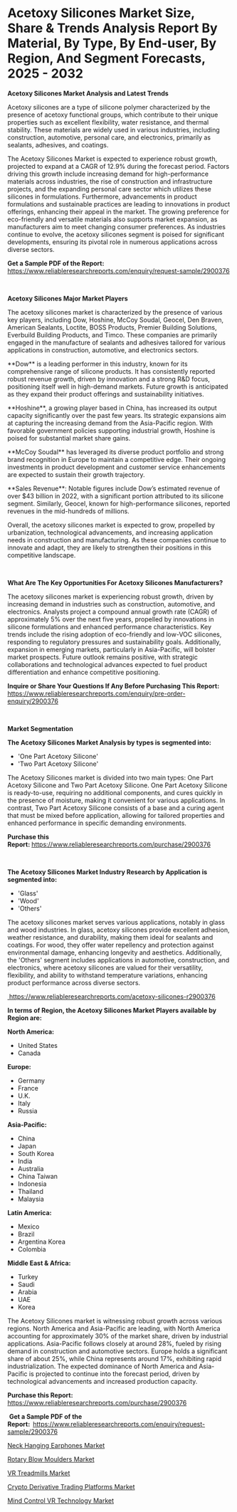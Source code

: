 <p><h1>Acetoxy Silicones Market Size, Share & Trends Analysis Report By Material, By Type, By End-user, By Region, And Segment Forecasts, 2025 - 2032</h1></p><p><strong>Acetoxy Silicones Market Analysis and Latest Trends</strong></p>
<p><p>Acetoxy silicones are a type of silicone polymer characterized by the presence of acetoxy functional groups, which contribute to their unique properties such as excellent flexibility, water resistance, and thermal stability. These materials are widely used in various industries, including construction, automotive, personal care, and electronics, primarily as sealants, adhesives, and coatings.</p><p>The Acetoxy Silicones Market is expected to experience robust growth, projected to expand at a CAGR of 12.9% during the forecast period. Factors driving this growth include increasing demand for high-performance materials across industries, the rise of construction and infrastructure projects, and the expanding personal care sector which utilizes these silicones in formulations. Furthermore, advancements in product formulations and sustainable practices are leading to innovations in product offerings, enhancing their appeal in the market. The growing preference for eco-friendly and versatile materials also supports market expansion, as manufacturers aim to meet changing consumer preferences. As industries continue to evolve, the acetoxy silicones segment is poised for significant developments, ensuring its pivotal role in numerous applications across diverse sectors.</p></p>
<p><strong>Get a Sample PDF of the Report:&nbsp;</strong> <a href="https://www.reliableresearchreports.com/enquiry/request-sample/2900376?utm_campaign=41&utm_medium=2&utm_source=Github&utm_content=ia&utm_term=16032025&utm_id=acetoxy-silicones">https://www.reliableresearchreports.com/enquiry/request-sample/2900376</a></p>
<p>&nbsp;</p>
<p><strong>Acetoxy Silicones Major Market Players</strong></p>
<p><p>The acetoxy silicones market is characterized by the presence of various key players, including Dow, Hoshine, McCoy Soudal, Geocel, Den Braven, American Sealants, Loctite, BOSS Products, Premier Building Solutions, Everbuild Building Products, and Timco. These companies are primarily engaged in the manufacture of sealants and adhesives tailored for various applications in construction, automotive, and electronics sectors.</p><p>**Dow** is a leading performer in this industry, known for its comprehensive range of silicone products. It has consistently reported robust revenue growth, driven by innovation and a strong R&D focus, positioning itself well in high-demand markets. Future growth is anticipated as they expand their product offerings and sustainability initiatives.</p><p>**Hoshine**, a growing player based in China, has increased its output capacity significantly over the past few years. Its strategic expansions aim at capturing the increasing demand from the Asia-Pacific region. With favorable government policies supporting industrial growth, Hoshine is poised for substantial market share gains.</p><p>**McCoy Soudal** has leveraged its diverse product portfolio and strong brand recognition in Europe to maintain a competitive edge. Their ongoing investments in product development and customer service enhancements are expected to sustain their growth trajectory.</p><p>**Sales Revenue**: Notable figures include Dow’s estimated revenue of over $43 billion in 2022, with a significant portion attributed to its silicone segment. Similarly, Geocel, known for high-performance silicones, reported revenues in the mid-hundreds of millions.</p><p>Overall, the acetoxy silicones market is expected to grow, propelled by urbanization, technological advancements, and increasing application needs in construction and manufacturing. As these companies continue to innovate and adapt, they are likely to strengthen their positions in this competitive landscape.</p></p>
<p>&nbsp;</p>
<p><strong>What Are The Key Opportunities For Acetoxy Silicones Manufacturers?</strong></p>
<p><p>The acetoxy silicones market is experiencing robust growth, driven by increasing demand in industries such as construction, automotive, and electronics. Analysts project a compound annual growth rate (CAGR) of approximately 5% over the next five years, propelled by innovations in silicone formulations and enhanced performance characteristics. Key trends include the rising adoption of eco-friendly and low-VOC silicones, responding to regulatory pressures and sustainability goals. Additionally, expansion in emerging markets, particularly in Asia-Pacific, will bolster market prospects. Future outlook remains positive, with strategic collaborations and technological advances expected to fuel product differentiation and enhance competitive positioning.</p></p>
<p><strong>Inquire or Share Your Questions If Any Before Purchasing This Report:</strong> <a href="https://www.reliableresearchreports.com/enquiry/pre-order-enquiry/2900376?utm_campaign=41&utm_medium=2&utm_source=Github&utm_content=ia&utm_term=16032025&utm_id=acetoxy-silicones">https://www.reliableresearchreports.com/enquiry/pre-order-enquiry/2900376</a></p>
<p>&nbsp;</p>
<p><strong>Market Segmentation</strong></p>
<p><strong>The Acetoxy Silicones Market Analysis by types is segmented into:</strong></p>
<p><ul><li>'One Part Acetoxy Silicone'</li><li>'Two Part Acetoxy Silicone'</li></ul></p>
<p><p>The Acetoxy Silicones market is divided into two main types: One Part Acetoxy Silicone and Two Part Acetoxy Silicone. One Part Acetoxy Silicone is ready-to-use, requiring no additional components, and cures quickly in the presence of moisture, making it convenient for various applications. In contrast, Two Part Acetoxy Silicone consists of a base and a curing agent that must be mixed before application, allowing for tailored properties and enhanced performance in specific demanding environments.</p></p>
<p><strong>Purchase this Report:&nbsp;</strong><a href="https://www.reliableresearchreports.com/purchase/2900376?utm_campaign=41&utm_medium=2&utm_source=Github&utm_content=ia&utm_term=16032025&utm_id=acetoxy-silicones">https://www.reliableresearchreports.com/purchase/2900376</a></p>
<p>&nbsp;</p>
<p><strong>The Acetoxy Silicones Market Industry Research by Application is segmented into:</strong></p>
<p><ul><li>'Glass'</li><li>'Wood'</li><li>'Others'</li></ul></p>
<p><p>The acetoxy silicones market serves various applications, notably in glass and wood industries. In glass, acetoxy silicones provide excellent adhesion, weather resistance, and durability, making them ideal for sealants and coatings. For wood, they offer water repellency and protection against environmental damage, enhancing longevity and aesthetics. Additionally, the 'Others' segment includes applications in automotive, construction, and electronics, where acetoxy silicones are valued for their versatility, flexibility, and ability to withstand temperature variations, enhancing product performance across diverse sectors.</p></p>
<p><a href="https://www.reliableresearchreports.com/acetoxy-silicones-r2900376?utm_campaign=41&utm_medium=2&utm_source=Github&utm_content=ia&utm_term=16032025&utm_id=acetoxy-silicones">&nbsp;https://www.reliableresearchreports.com/acetoxy-silicones-r2900376</a></p>
<p><strong>In terms of Region, the Acetoxy Silicones Market Players available by Region are:</strong></p>
<p>
    <p> <strong> North America: </strong>
        <ul>
            <li>United States</li>
            <li>Canada</li>
        </ul>
        </p> 
    <p> <strong> Europe: </strong>
        <ul>
            <li>Germany</li>
            <li>France</li>
            <li>U.K.</li>
            <li>Italy</li>
            <li>Russia</li>
        </ul>
        </p> 
    <p> <strong> Asia-Pacific: </strong>
        <ul>
            <li>China</li>
            <li>Japan</li>
            <li>South Korea</li>
            <li>India</li>
            <li>Australia</li>
            <li>China Taiwan</li>
            <li>Indonesia</li>
            <li>Thailand</li>
            <li>Malaysia</li>
        </ul>
        </p> 
    <p> <strong> Latin America: </strong>
        <ul>
            <li>Mexico</li>
            <li>Brazil</li>
            <li>Argentina Korea</li>
            <li>Colombia</li>
        </ul>
        </p> 
    <p> <strong> Middle East & Africa: </strong>
        <ul>
            <li>Turkey</li>
            <li>Saudi</li>
            <li>Arabia</li>
            <li>UAE</li>
            <li>Korea</li>
        </ul>
    </p>
    </p>
<p><p>The Acetoxy Silicones market is witnessing robust growth across various regions. North America and Asia-Pacific are leading, with North America accounting for approximately 30% of the market share, driven by industrial applications. Asia-Pacific follows closely at around 28%, fueled by rising demand in construction and automotive sectors. Europe holds a significant share of about 25%, while China represents around 17%, exhibiting rapid industrialization. The expected dominance of North America and Asia-Pacific is projected to continue into the forecast period, driven by technological advancements and increased production capacity.</p></p>
<p><strong>Purchase this Report: </strong><a href="https://www.reliableresearchreports.com/purchase/2900376?utm_campaign=41&utm_medium=2&utm_source=Github&utm_content=ia&utm_term=16032025&utm_id=acetoxy-silicones">https://www.reliableresearchreports.com/purchase/2900376</a></p>
<p>&nbsp;<strong>Get a Sample PDF of the Report:&nbsp;&nbsp;</strong><a href="https://www.reliableresearchreports.com/enquiry/request-sample/2900376?utm_campaign=41&utm_medium=2&utm_source=Github&utm_content=ia&utm_term=16032025&utm_id=acetoxy-silicones">https://www.reliableresearchreports.com/enquiry/request-sample/2900376</a></p>
<p><strong></strong></p>
<p><p><a href="https://github.com/frodanlert/Market-Research-Report-List-1/blob/main/neck-hanging-earphones-market.md?utm_campaign=41&utm_medium=2&utm_source=Github&utm_content=ia&utm_term=16032025&utm_id=acetoxy-silicones">Neck Hanging Earphones Market</a></p><p><a href="https://github.com/ilanarohalgh/Market-Research-Report-List-1/blob/main/rotary-blow-moulders-market.md?utm_campaign=41&utm_medium=2&utm_source=Github&utm_content=ia&utm_term=16032025&utm_id=acetoxy-silicones">Rotary Blow Moulders Market</a></p><p><a href="https://github.com/kadutjoelly83/Market-Research-Report-List-1/blob/main/vr-treadmills-market.md?utm_campaign=41&utm_medium=2&utm_source=Github&utm_content=ia&utm_term=16032025&utm_id=acetoxy-silicones">VR Treadmills Market</a></p><p><a href="https://github.com/snaikraso/Market-Research-Report-List-1/blob/main/crypto-derivative-trading-platforms-market.md?utm_campaign=41&utm_medium=2&utm_source=Github&utm_content=ia&utm_term=16032025&utm_id=acetoxy-silicones">Crypto Derivative Trading Platforms Market</a></p><p><a href="https://github.com/iperitvik8/Market-Research-Report-List-1/blob/main/mind-control-vr-technology-market.md?utm_campaign=41&utm_medium=2&utm_source=Github&utm_content=ia&utm_term=16032025&utm_id=acetoxy-silicones">Mind Control VR Technology Market</a></p></p>